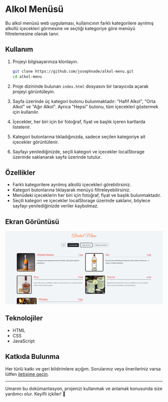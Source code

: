 # Alkol Menüsü

Bu alkol menüsü web uygulaması, kullanıcının farklı kategorilere ayrılmış alkollü içecekleri görmesine ve seçtiği kategoriye göre menüyü filtrelemesine olanak tanır.

## Kullanım

1. Projeyi bilgisayarınıza klonlayın.

    ```bash
    git clone https://github.com/josephnade/alkol-menu.git
    cd alkol-menu
    ```

2. Proje dizininde bulunan `index.html` dosyasını bir tarayıcıda açarak projeyi görüntüleyin.

3. Sayfa üzerinde üç kategori butonu bulunmaktadır: "Hafif Alkol", "Orta Alkol" ve "Ağır Alkol". Ayrıca "Hepsi" butonu, tüm içecekleri göstermek için kullanılır.

4. İçecekler, her biri için bir fotoğraf, fiyat ve başlık içeren kartlarda listelenir.

5. Kategori butonlarına tıkladığınızda, sadece seçilen kategoriye ait içecekler görüntülenir.

6. Sayfayı yenilediğinizde, seçili kategori ve içecekler localStorage üzerinde saklanarak sayfa üzerinde tutulur.

## Özellikler

- Farklı kategorilere ayrılmış alkollü içecekleri görebilirsiniz.
- Kategori butonlarına tıklayarak menüyü filtreleyebilirsiniz.
- Menüdeki içeceklerin her biri için fotoğraf, fiyat ve başlık bulunmaktadır.
- Seçili kategori ve içecekler localStorage üzerinde saklanır, böylece sayfayı yenilediğinizde veriler kaybolmaz.

## Ekran Görüntüsü

![Alkol Menu Screenshot](assets/ss.png)

## Teknolojiler

- HTML
- CSS
- JavaScript

## Katkıda Bulunma

Her türlü katkı ve geri bildirimlere açığım. Sorularınız veya önerileriniz varsa lütfen [iletişime geçin](mailto:yusuf.akn2017@gmail.com).

---

Umarım bu dokümantasyon, projenizi kullanmak ve anlamak konusunda size yardımcı olur. Keyifli içkiler! 🍹
